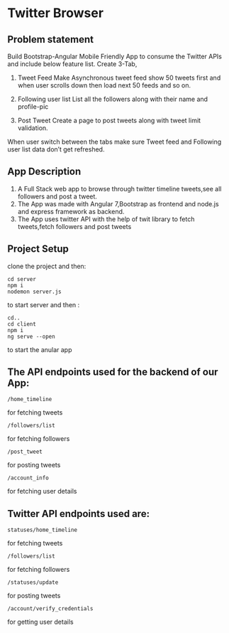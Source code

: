 # Twitter Browser

## Problem statement

Build Bootstrap-Angular Mobile Friendly App to consume the Twitter APIs and include below feature list.
Create 3-Tab,

1. Tweet Feed
   Make Asynchronous tweet feed
   show 50 tweets first and when user scrolls down then load next 50 feeds and so on.

2. Following user list
   List all the followers along with their name and profile-pic

3) Post Tweet
   Create a page to post tweets along with tweet limit validation.

When user switch between the tabs make sure Tweet feed and Following user list data don’t get refreshed.

## App Description

1. A Full Stack web app to browse through twitter timeline tweets,see all followers and post a tweet.
2. The App was made with Angular 7,Bootstrap as frontend and node.js and express framework as backend.
3. The App uses twitter API with the help of twit library to fetch tweets,fetch followers and post tweets

## Project Setup

clone the project and then:

```
cd server
npm i
nodemon server.js
```

to start server and then :

```
cd..
cd client
npm i
ng serve --open
```

to start the anular app

## The API endpoints used for the backend of our App:

```
/home_timeline
```

for fetching tweets

```
/followers/list
```

for fetching followers

```
/post_tweet
```

for posting tweets

```
/account_info
```

for fetching user details

## Twitter API endpoints used are:

```
statuses/home_timeline
```

for fetching tweets

```
/followers/list
```

for fetching followers

```
/statuses/update
```

for posting tweets

```
/account/verify_credentials
```

for getting user details
